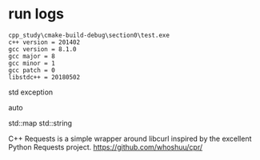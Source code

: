 # run logs

```shell script
cpp_study\cmake-build-debug\section0\test.exe
c++ version = 201402
gcc version = 8.1.0
gcc major = 8
gcc minor = 1
gcc patch = 0
libstdc++ = 20180502
```
std exception

auto

std::map
std::string

C++ Requests is a simple wrapper around libcurl inspired by the excellent Python Requests project.
https://github.com/whoshuu/cpr/

